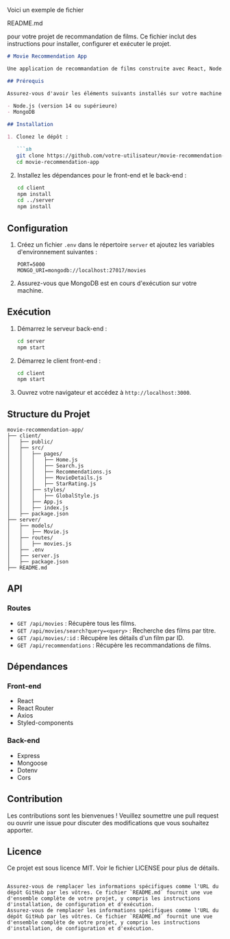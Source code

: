 Voici un exemple de fichier 

README.md

 pour votre projet de recommandation de films. Ce fichier inclut des instructions pour installer, configurer et exécuter le projet.

```markdown
# Movie Recommendation App

Une application de recommandation de films construite avec React, Node.js, Express et MongoDB.

## Prérequis

Assurez-vous d'avoir les éléments suivants installés sur votre machine :

- Node.js (version 14 ou supérieure)
- MongoDB

## Installation

1. Clonez le dépôt :

   ```sh
   git clone https://github.com/votre-utilisateur/movie-recommendation-app.git
   cd movie-recommendation-app
   ```

2. Installez les dépendances pour le front-end et le back-end :

   ```sh
   cd client
   npm install
   cd ../server
   npm install
   ```

## Configuration

1. Créez un fichier `.env` dans le répertoire `server` et ajoutez les variables d'environnement suivantes :

   ```env
   PORT=5000
   MONGO_URI=mongodb://localhost:27017/movies
   ```

2. Assurez-vous que MongoDB est en cours d'exécution sur votre machine.

## Exécution

1. Démarrez le serveur back-end :

   ```sh
   cd server
   npm start
   ```

2. Démarrez le client front-end :

   ```sh
   cd client
   npm start
   ```

3. Ouvrez votre navigateur et accédez à `http://localhost:3000`.

## Structure du Projet

```plaintext
movie-recommendation-app/
├── client/
│   ├── public/
│   ├── src/
│   │   ├── pages/
│   │   │   ├── Home.js
│   │   │   ├── Search.js
│   │   │   ├── Recommendations.js
│   │   │   ├── MovieDetails.js
│   │   │   ├── StarRating.js
│   │   ├── styles/
│   │   │   ├── GlobalStyle.js
│   │   ├── App.js
│   │   ├── index.js
│   ├── package.json
├── server/
│   ├── models/
│   │   ├── Movie.js
│   ├── routes/
│   │   ├── movies.js
│   ├── .env
│   ├── server.js
│   ├── package.json
├── README.md
```

## API

### Routes

- `GET /api/movies` : Récupère tous les films.
- `GET /api/movies/search?query=<query>` : Recherche des films par titre.
- `GET /api/movies/:id` : Récupère les détails d'un film par ID.
- `GET /api/recommendations` : Récupère les recommandations de films.

## Dépendances

### Front-end

- React
- React Router
- Axios
- Styled-components

### Back-end

- Express
- Mongoose
- Dotenv
- Cors

## Contribution

Les contributions sont les bienvenues ! Veuillez soumettre une pull request ou ouvrir une issue pour discuter des modifications que vous souhaitez apporter.

## Licence

Ce projet est sous licence MIT. Voir le fichier LICENSE pour plus de détails.
```

Assurez-vous de remplacer les informations spécifiques comme l'URL du dépôt GitHub par les vôtres. Ce fichier `README.md` fournit une vue d'ensemble complète de votre projet, y compris les instructions d'installation, de configuration et d'exécution.
Assurez-vous de remplacer les informations spécifiques comme l'URL du dépôt GitHub par les vôtres. Ce fichier `README.md` fournit une vue d'ensemble complète de votre projet, y compris les instructions d'installation, de configuration et d'exécution.